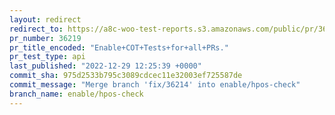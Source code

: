 ```yaml
---
layout: redirect
redirect_to: https://a8c-woo-test-reports.s3.amazonaws.com/public/pr/36219/api/index.html
pr_number: 36219
pr_title_encoded: "Enable+COT+Tests+for+all+PRs."
pr_test_type: api
last_published: "2022-12-29 12:25:39 +0000"
commit_sha: 975d2533b795c3089cdcec11e32003ef725587de
commit_message: "Merge branch 'fix/36214' into enable/hpos-check"
branch_name: enable/hpos-check
---
```

